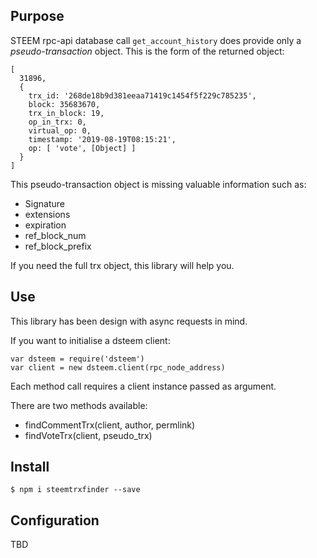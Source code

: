 
## Purpose

STEEM rpc-api  database call `get_account_history` does provide only a *pseudo-transaction* object. This is the form of the returned object:
```
[
  31896,
  {
    trx_id: '268de18b9d381eeaa71419c1454f5f229c785235',
    block: 35683670,
    trx_in_block: 19,
    op_in_trx: 0,
    virtual_op: 0,
    timestamp: '2019-08-19T08:15:21',
    op: [ 'vote', [Object] ]
  }
]
```
This pseudo-transaction object is missing valuable information such as: 
* Signature
* extensions
* expiration
* ref_block_num
* ref_block_prefix

If you need the full trx object, this library will help you.

## Use 

This library has been design with async requests in mind. 

If you want to initialise a dsteem client:
```
var dsteem = require('dsteem')
var client = new dsteem.client(rpc_node_address)
````

Each method call requires a client instance passed as argument.

There are two methods available:

* findCommentTrx(client, author, permlink)
* findVoteTrx(client, pseudo_trx)

## Install
```
$ npm i steemtrxfinder --save
```

## Configuration

TBD